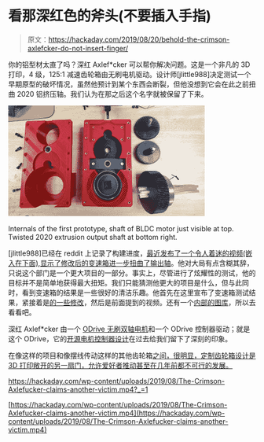 # 看那深红色的斧头(不要插入手指)

> 原文：<https://hackaday.com/2019/08/20/behold-the-crimson-axlefcker-do-not-insert-finger/>

你的铝型材太直了吗？深红 Axlef*cker 可以帮你解决问题。这是一个非凡的 3D 打印，4 级，125:1 减速齿轮箱由无刷电机驱动。设计师[jlittle988]决定测试一个早期原型的破坏情况，虽然他预计到某个东西会断裂，但他没想到它会在此之前扭曲 2020 铝挤压轴。我们认为在那之后这个名字就被保留了下来。

[![](img/af19031b0a5a57d80f7e384c60fedd8d.png)](https://hackaday.com/?attachment_id=372469)

Internals of the first prototype, shaft of BLDC motor just visible at top. Twisted 2020 extrusion output shaft at bottom right.

[jlittle988]已经在 reddit 上记录了构建进度，[最近发布了一个令人着迷的视频(嵌入在下面),显示了修改后的变速箱进一步扭曲了输出轴](https://www.reddit.com/r/3Dprinting/comments/crdih3/the_crimson_axlefucker_claims_another_victim/)。他对大局有点含糊其辞，只说这个部门是一个更大项目的一部分。事实上，尽管进行了炫耀性的测试，他的目标并不是简单地获得最大扭矩。我们只能猜测他更大的项目是什么，但与此同时，看到变速箱的结果是一些很好的清洁乐趣。他首先在这里宣布了变速箱测试结果，紧接着是[的一些修改](https://www.reddit.com/r/3Dprinting/comments/cq3aa7/your_friendly_neighborhood_axlefucker_is_gearing/)，然后是前面提到的视频。还有一个[内部的图库](https://imgur.com/gallery/mmKeMin)，所以去看看吧。

深红 Axlef*cker 由一个 [ODrive 无刷双轴电机](https://odriverobotics.com/shop/odrive-custom-motor-d5065)和一个 ODrive 控制器驱动；就是这个 ODrive，它的[开源电机控制器设计](https://hackaday.io/project/11583-odrive-high-performance-motor-control)在过去给我们留下了深刻的印象。

在像这样的项目和像摆线传动这样的其他齿轮箱[之间，很明显，定制齿轮箱设计是 3D 打印敞开的另一扇门，允许爱好者推动甚至在几年前都不可行的发展。](https://hackaday.com/2018/08/24/a-peek-at-the-mesmerizing-action-of-a-cycloidal-drive/)

 <https://hackaday.com/wp-content/uploads/2019/08/The-Crimson-Axlefucker-claims-another-victim.mp4?_=1>

[https://hackaday.com/wp-content/uploads/2019/08/The-Crimson-Axlefucker-claims-another-victim.mp4](https://hackaday.com/wp-content/uploads/2019/08/The-Crimson-Axlefucker-claims-another-victim.mp4)